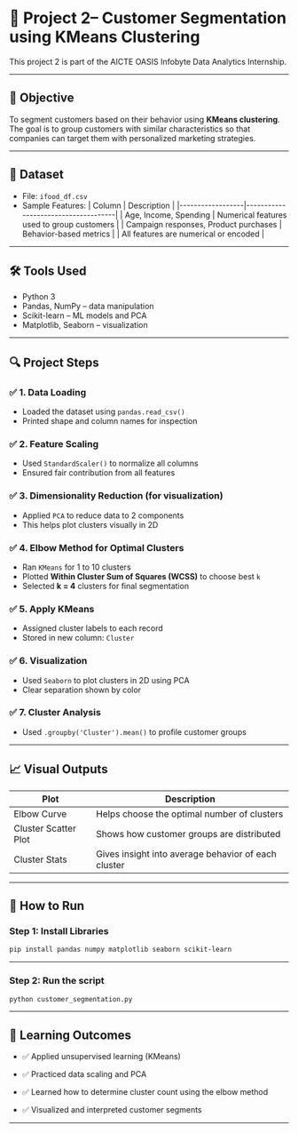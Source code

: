 # 🎯 Project 2– Customer Segmentation using KMeans Clustering

This project 2 is part of the AICTE OASIS Infobyte Data Analytics Internship.

---

## 📌 Objective

To segment customers based on their behavior using **KMeans clustering**.  
The goal is to group customers with similar characteristics so that companies can target them with personalized marketing strategies.

---

## 📁 Dataset

- File: `ifood_df.csv`
- Sample Features:
  | Column           | Description                         |
  |------------------|-------------------------------------|
  | Age, Income, Spending | Numerical features used to group customers |
  | Campaign responses, Product purchases | Behavior-based metrics |
  | All features are numerical or encoded |

---

## 🛠️ Tools Used

- Python 3
- Pandas, NumPy – data manipulation
- Scikit-learn – ML models and PCA
- Matplotlib, Seaborn – visualization

---

## 🔍 Project Steps

### ✅ 1. Data Loading
- Loaded the dataset using `pandas.read_csv()`
- Printed shape and column names for inspection

### ✅ 2. Feature Scaling
- Used `StandardScaler()` to normalize all columns
- Ensured fair contribution from all features

### ✅ 3. Dimensionality Reduction (for visualization)
- Applied `PCA` to reduce data to 2 components
- This helps plot clusters visually in 2D

### ✅ 4. Elbow Method for Optimal Clusters
- Ran `KMeans` for 1 to 10 clusters
- Plotted **Within Cluster Sum of Squares (WCSS)** to choose best `k`
- Selected **k = 4** clusters for final segmentation

### ✅ 5. Apply KMeans
- Assigned cluster labels to each record
- Stored in new column: `Cluster`

### ✅ 6. Visualization
- Used `Seaborn` to plot clusters in 2D using PCA
- Clear separation shown by color

### ✅ 7. Cluster Analysis
- Used `.groupby('Cluster').mean()` to profile customer groups

---

## 📈 Visual Outputs

| Plot | Description |
|------|-------------|
| Elbow Curve | Helps choose the optimal number of clusters |
| Cluster Scatter Plot | Shows how customer groups are distributed |
| Cluster Stats | Gives insight into average behavior of each cluster |

---

## 🚀 How to Run

### Step 1: Install Libraries
```bash
pip install pandas numpy matplotlib seaborn scikit-learn
```
---
### Step 2: Run the script
```bash
python customer_segmentation.py
```
---
## 🧠 Learning Outcomes
- ✅ Applied unsupervised learning (KMeans)

- ✅ Practiced data scaling and PCA

- ✅ Learned how to determine cluster count using the elbow method

- ✅ Visualized and interpreted customer segments
---
